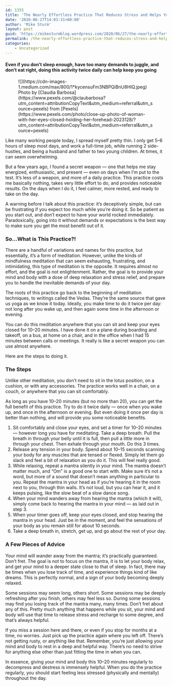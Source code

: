 ```yaml
---
id: 1355
title: 'The Nearly Effortless Practice That Reduces Stress and Helps You Feel More Relaxed and Ready Every…'
date: '2020-06-27T14:03:31+00:00'
author: 'Mike Sturm'
layout: post
guid: 'https://mikesturmblog.wordpress.com/2020/06/27/the-nearly-effortless-practice-that-reduces-stress-and-helps-you-feel-more-relaxed-and-ready-every/'
permalink: /the-nearly-effortless-practice-that-reduces-stress-and-helps-you-feel-more-relaxed-and-ready-every/
categories:
    - Uncategorized
---
```


#### Even if you don’t sleep enough, have too many demands to juggle, and don’t eat right, doing this activity twice daily can help keep you going

<figure class="wp-caption">![](https://cdn-images-1.medium.com/max/800/1*kycensuFm3NBPQiBnU8HlQ.jpeg)<figcaption class="wp-caption-text">Photo by [Claudia Barbosa](https://www.pexels.com/@claubarbosa?utm_content=attributionCopyText&utm_medium=referral&utm_source=pexels) from [Pexels](https://www.pexels.com/photo/close-up-photo-of-woman-with-her-eyes-closed-holding-her-forehead-2023128/?utm_content=attributionCopyText&utm_medium=referral&utm_source=pexels)</figcaption></figure>Like many working people today, I spread myself pretty thin. I only get 5–6 hours of sleep most days, and work a full-time job, while running 2 side-hustles, and being a husband and father to two young children. At times, it can seem overwhelming.

But a few years ago, I found a secret weapon — one that helps me stay energized, enthusiastic, and present — even on days when I’m put to the test. It’s less of a weapon, and more of a daily practice. This practice costs me basically nothing, takes very little effort to do, and provides noticeable results. On the days when I do it, I feel calmer, more rested, and ready to take on the day.

A warning before I talk about this practice: it’s deceptively simple, but can be frustrating if you expect too much while you’re doing it. So be patient as you start out, and don’t expect to have your world rocked immediately. Paradoxically, going into it without demands or expectations is the best way to make sure you get the most benefit out of it.

### So…What is This Practice?!

There are a handful of variations and names for this practice, but essentially, it’s a form of meditation. However, unlike the kinds of mindfulness meditation that can seem exhausting, frustrating, and intimidating, this type of meditation is the opposite. It requires almost no effort, and the goal is not enlightenment. Rather, the goal is to provide your mind and body with a dose of deep relaxation and stress relief, and prepare you to handle the inevitable demands of your day.

The roots of this practice go back to the beginning of meditation techniques, to writings called the Vedas. They’re the same source that gave us yoga as we know it today. Ideally, you make time to do it twice per day: not long after you wake up, and then again some time in the afternoon or evening.

You can do this meditation anywhere that you can sit and keep your eyes closed for 10–20 minutes. I have done it on a plane during boarding and takeoff, on a bus, at home on a chair, and in the office when I had 15 minutes between calls or meetings. It really is like a secret weapon you can use almost anywhere.

Here are the steps to doing it.

### The Steps

Unlike other meditation, you don’t need to sit in the lotus position, on a cushion, or with any accessories. The practice works well in a chair, on a couch, or anywhere that you can sit comfortably.

As long as you have 10–20 minutes (but no more than 20), you can get the full benefit of this practice. Try to do it twice daily — once when you wake up, and once in the afternoon or evening. But even doing it once per day is better than nothing, and will provide you some noticeable benefits.

1. Sit comfortably and close your eyes, and set a timer for 10–20 minutes — however long you have for meditating. Take a deep breath. Pull the breath in through your belly until it is full, then pull a little more in through your chest. Then exhale through your mouth. Do this 3 times.
2. Release any tension in your body. Spend about 10–15 seconds scanning your body for any muscles that are tensed or flexed. Simply let them go slack and feel a bit of relaxation as you do it. This will feel really good.
3. While relaxing, repeat a mantra silently in your mind. The mantra doesn’t matter much, and “Om” is a good one to start with. Make sure it’s not a word, but more of a sound that doesn’t mean anything in particular to you. Repeat the mantra in your head as if you’re hearing it in the room next to you, through thin walls. It’s not loud, but you can hear it, and it keeps pulsing, like the slow beat of a slow dance song.
4. When your mind wanders away from hearing the mantra (which it will), simply come back to hearing the mantra in your mind — as laid out in step 3.
5. When your timer goes off, keep your eyes closed, and stop hearing the mantra in your head. Just be in the moment, and feel the sensations of your body as you remain still for about 10 seconds.
6. Take a deep breath in, stretch, get up, and go about the rest of your day.

### A Few Pieces of Advice

Your mind will wander away from the mantra; it’s practically guaranteed. Don’t fret. The goal is not to focus on the mantra, it is to let your body relax, and get your mind to a deeper state close to that of sleep. In fact, there may be times when you lose track of time, and experience things kind of like dreams. This is perfectly normal, and a sign of your body becoming deeply relaxed.

Some sessions may seem long, others short. Some sessions may be deeply refreshing after you finish, others may feel less so. During some sessions may find you losing track of the mantra many, many times. Don’t fret about any of this. Pretty much anything that happens while you sit, your mind and body will use that time to release stress and recharge to some degree, and that’s always helpful.

If you miss a session here and there, or even if you stop for months at a time, no worries. Just pick up the practice again where you left off. There’s not getting rusty, or anything like that. Remember, you’re just allowing your mind and body to rest in a deep and helpful way. There’s no need to strive for anything else other than just fitting the time in when you can.

In essence, giving your mind and body this 10–20 minutes regularly to decompress and destress is immensely helpful. When you do the practice regularly, you should start feeling less stressed (physically and mentally) throughout the day.
